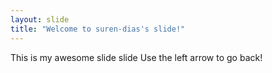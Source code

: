 ```yaml
---
layout: slide
title: "Welcome to suren-dias's slide!"
---
```

This is my awesome slide slide
Use the left arrow to go back!
